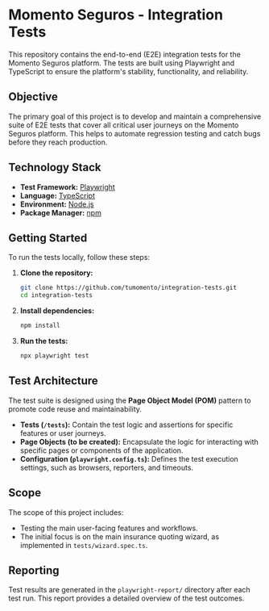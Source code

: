 # Momento Seguros - Integration Tests

This repository contains the end-to-end (E2E) integration tests for the Momento Seguros platform. The tests are built using Playwright and TypeScript to ensure the platform's stability, functionality, and reliability.

## Objective

The primary goal of this project is to develop and maintain a comprehensive suite of E2E tests that cover all critical user journeys on the Momento Seguros platform. This helps to automate regression testing and catch bugs before they reach production.

## Technology Stack

- **Test Framework:** [Playwright](https://playwright.dev/)
- **Language:** [TypeScript](https://www.typescriptlang.org/)
- **Environment:** [Node.js](https://nodejs.org/)
- **Package Manager:** [npm](https://www.npmjs.com/)

## Getting Started

To run the tests locally, follow these steps:

1.  **Clone the repository:**
    ```bash
    git clone https://github.com/tumomento/integration-tests.git
    cd integration-tests
    ```

2.  **Install dependencies:**
    ```bash
    npm install
    ```

3.  **Run the tests:**
    ```bash
    npx playwright test
    ```

## Test Architecture

The test suite is designed using the **Page Object Model (POM)** pattern to promote code reuse and maintainability.

-   **Tests (`/tests`):** Contain the test logic and assertions for specific features or user journeys.
-   **Page Objects (to be created):** Encapsulate the logic for interacting with specific pages or components of the application.
-   **Configuration (`playwright.config.ts`):** Defines the test execution settings, such as browsers, reporters, and timeouts.

## Scope

The scope of this project includes:
- Testing the main user-facing features and workflows.
- The initial focus is on the main insurance quoting wizard, as implemented in `tests/wizard.spec.ts`.

## Reporting

Test results are generated in the `playwright-report/` directory after each test run. This report provides a detailed overview of the test outcomes.
